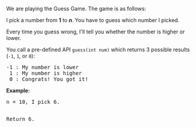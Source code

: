 ﻿<p><p>We are playing the Guess Game. The game is as follows:<p> 

<p>I pick a number from <b>1</b> to <b><i>n</i></b>. You have to guess which number I picked.</p>

<p>Every time you guess wrong, I'll tell you whether the number is higher or lower.</p>

<p>You call a pre-defined API <code>guess(int num)</code> which returns 3 possible results (<code>-1</code>, <code>1</code>, or <code>0</code>):</p>
<pre>
-1 : My number is lower
 1 : My number is higher
 0 : Congrats! You got it!
</pre>

<p><b>Example:</b><br />
<pre>
n = 10, I pick 6.

Return 6.
</pre>
</p></p>
